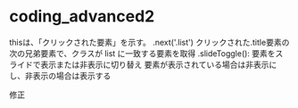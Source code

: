 # coding_advanced2

<script>
  $(document).ready(function(){ // ドキュメントの準備ができたときに以下の処理を実行する
    $(".title").click(function(){ // タイトル要素がクリックされたときに以下の処理を実行する
      $(this).next('.list').slideToggle(); // クリックされたタイトル要素の次の兄弟要素で、クラスが 'list' の要素をスライドトグルする
    });
  });
</script>

thisは、「クリックされた要素」を示す。
.next('.list')  クリックされた.title要素の次の兄弟要素で、クラスが list に一致する要素を取得
.slideToggle(): 要素をスライドで表示または非表示に切り替え 
                要素が表示されている場合は非表示にし、非表示の場合は表示する

修正